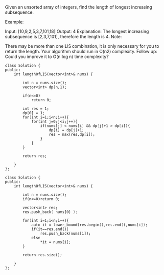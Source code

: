 Given an unsorted array of integers, find the length of longest increasing subsequence.

Example:

Input: [10,9,2,5,3,7,101,18]
Output: 4 
Explanation: The longest increasing subsequence is [2,3,7,101], therefore the length is 4. 
Note:

There may be more than one LIS combination, it is only necessary for you to return the length.
Your algorithm should run in O(n2) complexity.
Follow up: Could you improve it to O(n log n) time complexity?

```
class Solution {
public:
    int lengthOfLIS(vector<int>& nums) {
        
        int n = nums.size();
        vector<int> dp(n,1);
        
        if(n<=0)
            return 0;
        
        int res = 1;
        dp[0] = 1;
        for(int i=1;i<n;i++){  
            for(int j=0;j<i;j++){
                if(nums[j] < nums[i] && dp[j]+1 > dp[i]){
                    dp[i] = dp[j]+1;
                    res = max(res,dp[i]);
                }
            }
        }
        
        return res;
        
    }
};
```



```
class Solution {
public:
    int lengthOfLIS(vector<int>& nums) {
        
        int n = nums.size();
        if(n<=0)return 0;
        
        vector<int> res;
        res.push_back( nums[0] );
        
        for(int i=1;i<n;i++){
            auto it = lower_bound(res.begin(),res.end(),nums[i]);
            if(it==res.end())
                res.push_back(nums[i]);
            else
                *it = nums[i];
        }
        
        return res.size();
        
    }
};
```